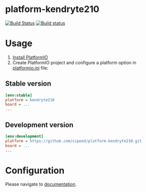 # platform-kendryte210
[![Build Status](https://travis-ci.org/sipeed/platform-kendryte210.svg?branch=develop)](https://travis-ci.org/sipeed/platform-kendryte210)
[![Build status](https://ci.appveyor.com/api/projects/status/ympddo5w1osqx6qr/branch/develop?svg=true)](https://ci.appveyor.com/project/sipeed/platform-kendryte210/branch/develop)

# Usage

1. [Install PlatformIO](http://platformio.org)
2. Create PlatformIO project and configure a platform option in [platformio.ini](http://docs.platformio.org/page/projectconf.html) file:

## Stable version

```ini
[env:stable]
platform = kendryte210
board = ...
...
```

## Development version

```ini
[env:development]
platform = https://github.com/sipeed/platform-kendryte210.git
board = ...
...
```

# Configuration

Please navigate to [documentation](http://docs.platformio.org/page/platforms/kendryte210.html).
